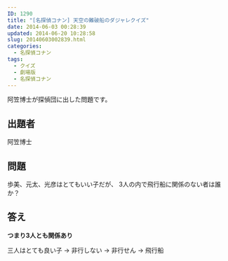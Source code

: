 ```yaml
---
ID: 1290
title: "[名探偵コナン] 天空の難破船のダジャレクイズ"
date: 2014-06-03 00:28:39
updated: 2014-06-20 10:28:58
slug: 20140603002839.html
categories:
  - 名探偵コナン
tags:
  - クイズ
  - 劇場版
  - 名探偵コナン
---
```


阿笠博士が探偵団に出した問題です。

<!--more-->
<h2>出題者</h2>
阿笠博士

<h2>問題</h2>
歩美、元太、光彦はとてもいい子だが、
3人の内で飛行船に関係のない者は誰か？

<h2>答え</h2>
<strong>つまり3人とも関係あり</strong>

三人はとても良い子 → 非行しない → 非行せん → 飛行船

